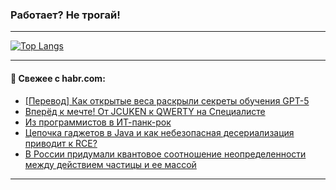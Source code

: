 ### Работает? Не трогай!

---
<!--
#### 🛠️ Technical stack:

![Java](https://img.shields.io/badge/Java-informational?logo=Oracle&style=flat&logoColor=white&color=FF4500)
![Kotlin](https://img.shields.io/badge/Kotlin-informational?logo=Kotlin&style=flat&logoColor=white&color=774D97)
![TS](https://img.shields.io/badge/TypeScript-informational?logo=typeScript&style=flat&logoColor=black&color=017acc)
![Python](https://img.shields.io/badge/Python-informational?logo=Python&style=flat&logoColor=black&color=ffdd54) <br>
![Spring](https://img.shields.io/badge/Spring-informational?logo=Spring&style=flat&logoColor=white&color=6DB33F) 
![SpringBoot](https://img.shields.io/badge/SpringBoot-informational?logo=SpringBoot&style=flat&logoColor=white&color=6DB33F)
![Nest](https://img.shields.io/badge/NestJS-informational?logo=NestJS&style=flat&logoColor=white&color=E0234E) 
![NodeJS](https://img.shields.io/badge/NodeJS-informational?logo=node.js&style=flat&logoColor=white&color=70A760)<br>
![PostgreSQL](https://img.shields.io/badge/PostgreSQL-informational?logo=PostgreSQL&style=flat&logoColor=white&color=DAA520)
![MongoDB](https://img.shields.io/badge/MongoDB-informational?logo=MongoDB&style=flat&logoColor=white&color=870000)
![Apache](https://img.shields.io/badge/Apache-informational?logo=apache&style=flat&logoColor=white&color=f74e28)

___ 
-->

<!--- #### 🛠️ : --->

[![Top Langs](https://github-readme-stats-82jvfl3w3-advtsettinggmailcoms-projects.vercel.app/api/top-langs/?username=zloylis&langs_count=10&hide_title=true&title_color=e6edf3&size_weight=0.5&count_weight=0.5&layout=compact&hide_progress=true&hide_border=true&theme=dracula&hide=css,makefile,cmake)](https://github.com/zloylis)

<!---


####  :octocat:&nbsp;&nbsp; Статистика:

![GitHub stats](https://github-readme-stats-u2qms2cxw-advtsettinggmailcoms-projects.vercel.app/api?username=zloylis&show_icons=true&hide_border=true&theme=dracula&title_color=e6edf3&include_all_commits=true&count_private=true&hide_rank=false&hide_title=true&rank_icon=github)
-->
---

#### 💬 Свежее с habr.com:

<!-- BLOG-POST-LIST:START -->
- [[Перевод] Как открытые веса раскрыли секреты обучения GPT-5](https://habr.com/ru/articles/955260/?utm_source=habrahabr&utm_medium=rss&utm_campaign=955260)
- [Вперёд к мечте! От JCUKEN к QWERTY на Специалисте](https://habr.com/ru/articles/955234/?utm_source=habrahabr&utm_medium=rss&utm_campaign=955234)
- [Из программистов в ИТ-панк-рок](https://habr.com/ru/articles/955214/?utm_source=habrahabr&utm_medium=rss&utm_campaign=955214)
- [Цепочка гаджетов в Java и как небезопасная десериализация приводит к RCE?](https://habr.com/ru/companies/pvs-studio/articles/955210/?utm_source=habrahabr&utm_medium=rss&utm_campaign=955210)
- [В России придумали квантовое соотношение неопределенности между действием частицы и ее массой](https://habr.com/ru/articles/954382/?utm_source=habrahabr&utm_medium=rss&utm_campaign=954382)
<!-- BLOG-POST-LIST:END -->

---
